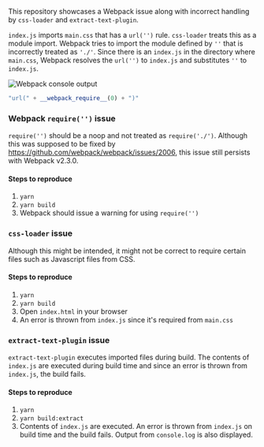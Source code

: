 This repository showcases a Webpack issue along with incorrect handling by `css-loader` and `extract-text-plugin`.

`index.js` imports `main.css` that has a `url('')` rule. `css-loader` treats this as a module import. Webpack tries to import the module defined by `''` that is incorrectly treated as `'./'`. Since there is an `index.js` in the directory where `main.css`, Webpack resolves the `url('')` to `index.js` and substitutes `''` to `index.js`.

![Webpack console output](https://cloud.githubusercontent.com/assets/729230/24204564/2aa6353e-0f19-11e7-9046-7481a1419b0b.png)

```js
"url(" + __webpack_require__(0) + ")"
```

### Webpack `require('')` issue

`require('')` should be a noop and not treated as `require('./')`. Although this was supposed to be fixed by https://github.com/webpack/webpack/issues/2006, this issue still persists with Webpack v2.3.0.

#### Steps to reproduce

1. `yarn`
2. `yarn build`
3. Webpack should issue a warning for using `require('')`

### `css-loader` issue

Although this might be intended, it might not be correct to require certain files such as Javascript files from CSS.

#### Steps to reproduce

1. `yarn`
2. `yarn build`
3. Open `index.html` in your browser
4. An error is thrown from `index.js` since it's required from `main.css`

### `extract-text-plugin` issue

`extract-text-plugin` executes imported files during build. The contents of `index.js` are executed during build time and since an error is thrown from `index.js`, the build fails.

#### Steps to reproduce

1. `yarn`
2. `yarn build:extract`
3. Contents of `index.js` are executed. An error is thrown from `index.js` on build time and the build fails. Output from `console.log` is also displayed.
